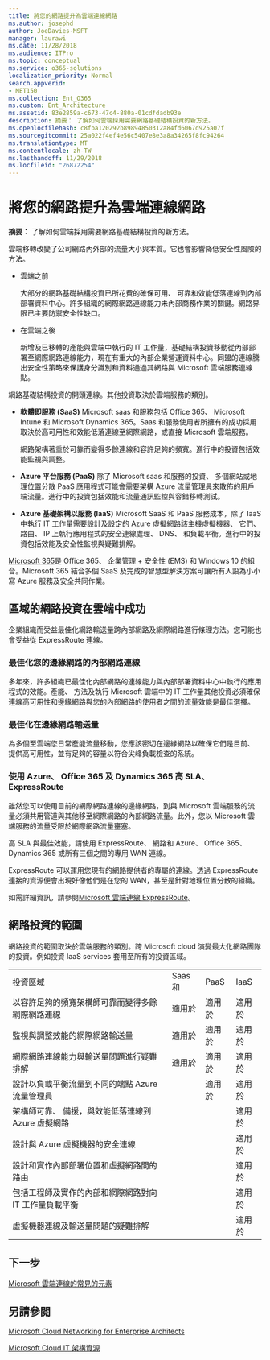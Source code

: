 ```yaml
---
title: 將您的網路提升為雲端連線網路
ms.author: josephd
author: JoeDavies-MSFT
manager: laurawi
ms.date: 11/28/2018
ms.audience: ITPro
ms.topic: conceptual
ms.service: o365-solutions
localization_priority: Normal
search.appverid:
- MET150
ms.collection: Ent_O365
ms.custom: Ent_Architecture
ms.assetid: 83e2859a-c673-47c4-880a-01cdfdadb93e
description: 摘要： 了解如何雲端採用需要網路基礎結構投資的新方法。
ms.openlocfilehash: c8fba120292b89894850312a84fd6067d925a07f
ms.sourcegitcommit: 25a022f4ef4e56c5407e8e3a8a34265f8fc94264
ms.translationtype: MT
ms.contentlocale: zh-TW
ms.lasthandoff: 11/29/2018
ms.locfileid: "26872254"
---
```

# <a name="evolving-your-network-for-cloud-connectivity"></a>將您的網路提升為雲端連線網路

 **摘要：** 了解如何雲端採用需要網路基礎結構投資的新方法。
  
雲端移轉改變了公司網路內外部的流量大小與本質。它也會影響降低安全性風險的方法。
  
- 雲端之前
    
    大部分的網路基礎結構投資已所花費的確保可用、 可靠和效能低落連線到內部部署資料中心。許多組織的網際網路連線能力未內部商務作業的關鍵。網路界限已主要防禦安全性缺口。
    
- 在雲端之後
    
    新增及已移轉的產能與雲端中執行的 IT 工作量，基礎結構投資移動從內部部署至網際網路連線能力，現在有重大的內部企業營運資料中心。同盟的連線騰出安全性策略來保護身分識別和資料通過其網路與 Microsoft 雲端服務連線點。
    
網路基礎結構投資的開頭連線。其他投資取決於雲端服務的類別。
  
- **軟體即服務 (SaaS)** Microsoft saas 和服務包括 Office 365、 Microsoft Intune 和 Microsoft Dynamics 365。Saas 和服務使用者所擁有的成功採用取決於高可用性和效能低落連線至網際網路，或直接 Microsoft 雲端服務。
    
    網路架構著重於可靠而變得多餘連線和容許足夠的頻寬。進行中的投資包括效能監視與調整。
    
- **Azure 平台服務 (PaaS)** 除了 Microsoft saas 和服務的投資、 多個網站或地理位置分散 PaaS 應用程式可能會需要架構 Azure 流量管理員來散佈的用戶端流量。進行中的投資包括效能和流量通訊監控與容錯移轉測試。
    
- **Azure 基礎架構以服務 (IaaS)** Microsoft SaaS 和 PaaS 服務成本，除了 IaaS 中執行 IT 工作量需要設計及設定的 Azure 虛擬網路該主機虛擬機器、 它們、 路由、 IP 上執行應用程式的安全連線處理、 DNS、 和負載平衡。進行中的投資包括效能及安全性監視與疑難排解。

[Microsoft 365](https://www.microsoft.com/microsoft-365)是 Office 365、 企業管理 + 安全性 (EMS) 和 Windows 10 的組合。Microsoft 365 結合多個 SaaS 及完成的智慧型解決方案可讓所有人設為小小寫 Azure 服務及安全共同作業。
    
## <a name="areas-of-networking-investment-for-success-in-the-cloud"></a>區域的網路投資在雲端中成功

企業組織而受益最佳化網路輸送量跨內部網路及網際網路進行條理方法。您可能也會受益從 ExpressRoute 連線。
  
### <a name="optimize-intranet-connectivity-to-your-edge-network"></a>最佳化您的邊緣網路的內部網路連線

多年來，許多組織已最佳化內部網路的連線能力與內部部署資料中心中執行的應用程式的效能。產能、 方法及執行 Microsoft 雲端中的 IT 工作量其他投資必須確保連線高可用性和邊緣網路與您的內部網路的使用者之間的流量效能是最佳選擇。
  
### <a name="optimize-throughput-at-your-edge-network"></a>最佳化在邊緣網路輸送量

為多個至雲端您日常產能流量移動，您應該密切在邊緣網路以確保它們是目前、 提供高可用性，並有足夠的容量以符合尖峰負載檢查的系統。
  
### <a name="for-a-high-sla-to-azure-office-365-and-dynamics-365-use-expressroute"></a>使用 Azure、 Office 365 及 Dynamics 365 高 SLA、 ExpressRoute

雖然您可以使用目前的網際網路連線的邊緣網路，到與 Microsoft 雲端服務的流量必須共用管道與其他移至網際網路的內部網路流量。此外，您以 Microsoft 雲端服務的流量受限於網際網路流量壅塞。
  
高 SLA 與最佳效能，請使用 ExpressRoute、 網路和 Azure、 Office 365、 Dynamics 365 或所有三個之間的專用 WAN 連線。 
  
ExpressRoute 可以運用您現有的網路提供者的專屬的連線。透過 ExpressRoute 連接的資源便會出現好像他們是在您的 WAN，甚至是針對地理位置分散的組織。
  
如需詳細資訊，請參閱[Microsoft 雲端連線 ExpressRoute](expressroute-for-microsoft-cloud-connectivity.md)。
  
## <a name="scope-of-network-investments"></a>網路投資的範圍

網路投資的範圍取決於雲端服務的類別。跨 Microsoft cloud 演變最大化網路團隊的投資。例如投資 IaaS services 套用至所有的投資區域。
  
|||||
|:-----|:-----|:-----|:-----|
|投資區域  <br/> |Saas 和  <br/> |PaaS  <br/> |IaaS  <br/> |
|以容許足夠的頻寬架構師可靠而變得多餘網際網路連線  <br/> |適用於  <br/> |適用於  <br/> |適用於  <br/> |
|監視與調整效能的網際網路輸送量  <br/> |適用於  <br/> |適用於  <br/> |適用於  <br/> |
|網際網路連線能力與輸送量問題進行疑難排解  <br/> |適用於  <br/> |適用於  <br/> |適用於  <br/> |
|設計以負載平衡流量到不同的端點 Azure 流量管理員  <br/> ||適用於  <br/> |適用於  <br/> |
|架構師可靠、 備援，與效能低落連線到 Azure 虛擬網路  <br/> |||適用於  <br/> |
|設計與 Azure 虛擬機器的安全連線  <br/> |||適用於  <br/> |
|設計和實作內部部署位置和虛擬網路間的路由  <br/> |||適用於  <br/> |
|包括工程師及實作的內部和網際網路對向 IT 工作量負載平衡  <br/> |||適用於  <br/> |
|虛擬機器連線及輸送量問題的疑難排解  <br/> |||適用於  <br/> |
   
## <a name="next-step"></a>下一步

[Microsoft 雲端連線的常見的元素](common-elements-of-microsoft-cloud-connectivity.md)

## <a name="see-also"></a>另請參閱

[Microsoft Cloud Networking for Enterprise Architects](microsoft-cloud-networking-for-enterprise-architects.md)
  
[Microsoft Cloud IT 架構資源](microsoft-cloud-it-architecture-resources.md)



